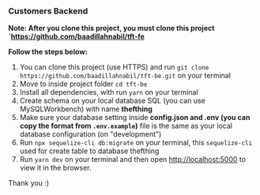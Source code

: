 ### Customers Backend

**Note: After you clone this project, you must clone this project `https://github.com/baadillahnabil/tft-fe**

**Follow the steps below:**

1. You can clone this project (use HTTPS) and run `git clone https://github.com/baadillahnabil/tft-be.git` on your terminal
2. Move to inside project folder `cd tft-be`
3. Install all dependencies, with run `yarn` on your terminal
4. Create schema on your local database SQL (you can use MySQLWorkbench) with name **thefthing**
5. Make sure your database setting inside **config.json and .env (you can copy the format from `.env.example`)** file is the same as your local database configuration (on "development")
6. Run `npx sequelize-cli db:migrate` on your terminal, this `sequelize-cli` used for create table to database thefthing
7. Run `yarn dev` on your terminal and then open [http://localhost:5000](http://localhost:5000) to view it in the browser.

Thank you :)
